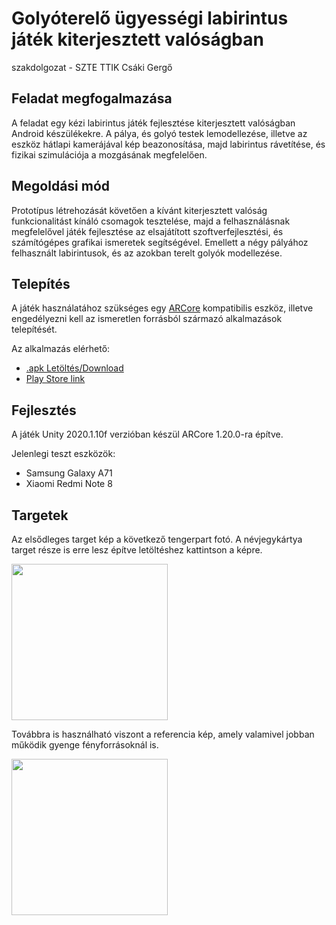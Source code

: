 # Golyóterelő ügyességi labirintus játék kiterjesztett valóságban
szakdolgozat - SZTE TTIK Csáki Gergő

## Feladat megfogalmazása
A feladat egy kézi labirintus játék fejlesztése kiterjesztett valóságban Android készülékekre. A pálya, és golyó testek lemodellezése, illetve az eszköz hátlapi kamerájával kép beazonosítása, majd labirintus rávetítése, és fizikai szimulációja a mozgásának megfelelően.

## Megoldási mód
Prototípus létrehozását követően a kívánt kiterjesztett valóság funkcionalitást kínáló csomagok tesztelése, majd a felhasználásnak megfelelővel játék fejlesztése az elsajátított szoftverfejlesztési, és számítógépes grafikai ismeretek segítségével. Emellett a négy pályához felhasznált labirintusok, és az azokban terelt golyók modellezése.

## Telepítés
 A játék használatához szükséges egy [ARCore](https://developers.google.com/ar/discover/supported-devices) kompatibilis eszköz, illetve engedélyezni kell az ismeretlen forrásból származó alkalmazások telepítését.
 
 Az alkalmazás elérhető: 
 * [.apk Letöltés/Download](https://github.com/Csaki95/AR-Labirinth-2019-Android/raw/master/Builds/AR%20Labyrinth.apk)
 * [Play Store link](https://play.google.com/store/apps/details?id=com.AteYourGame.ARLabyrinth)
 
 ## Fejlesztés
 A játék Unity 2020.1.10f verzióban készül ARCore 1.20.0-ra építve.
 
 Jelenlegi teszt eszközök:
 * Samsung Galaxy A71
 * Xiaomi Redmi Note 8
 
 ## Targetek
 
 Az elsődleges target kép a következő tengerpart fotó. A névjegykártya target része is erre lesz építve letöltéshez kattintson a képre.
 
 <img src="Assets/Target/nature-4785780_1920.jpg" width="250">
 
 Továbbra is használható viszont a referencia kép, amely valamivel jobban működik gyenge fényforrásoknál is.
 
 <img src="Assets/Target/augmented-images-earth.jpg" width="250">
 
